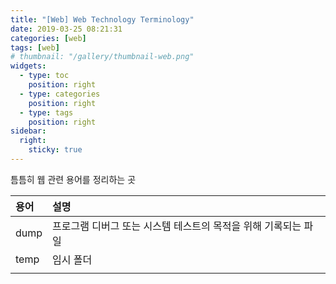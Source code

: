 ```yaml
---
title: "[Web] Web Technology Terminology"
date: 2019-03-25 08:21:31
categories: [web]
tags: [web]
# thumbnail: "/gallery/thumbnail-web.png"
widgets:
  - type: toc
    position: right
  - type: categories
    position: right
  - type: tags
    position: right
sidebar:
  right:
    sticky: true
---
```


틈틈히 웹 관련 용어를 정리하는 곳

| 용어 | 설명 |
|:-----|:-----|
| dump | 프로그램 디버그 또는 시스템 테스트의 목적을 위해 기록되는 파일 |
| temp | 임시 폴더 |
|  |  |
